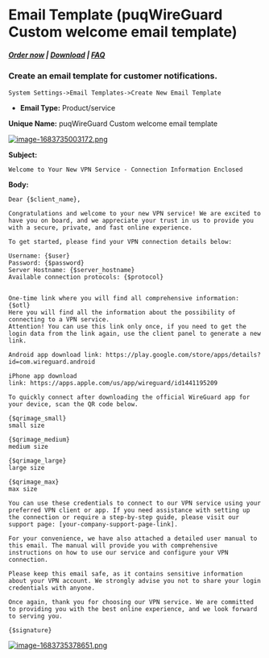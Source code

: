 # Email Template (puqWireGuard Custom welcome email template)

#####  [Order now](https://panel.puqcloud.com/index.php?rp=/store/whmcs-module-wireguard-vpn) | [Download](https://download.puqcloud.com/WHMCS/servers/PUQ_WHMCS-WireGuard-VPN/) | [FAQ](https://faq.puqcloud.com/)

### Create an email template for customer notifications.

```
System Settings->Email Templates->Create New Email Template
```

- **Email Type:** Product/service

**Unique Name:** puqWireGuard Custom welcome email template

[![image-1683735003172.png](https://doc.puq.info/uploads/images/gallery/2023-05/scaled-1680-/image-1683735003172.png)](https://doc.puq.info/uploads/images/gallery/2023-05/image-1683735003172.png)

**Subject:**

```
Welcome to Your New VPN Service - Connection Information Enclosed
```

**Body:**

```
Dear {$client_name},

Congratulations and welcome to your new VPN service! We are excited to have you on board, and we appreciate your trust in us to provide you with a secure, private, and fast online experience.

To get started, please find your VPN connection details below:

Username: {$user}
Password: {$password}
Server Hostname: {$server_hostname}
Available connection protocols: {$protocol}


One-time link where you will find all comprehensive information:
{$otl}
Here you will find all the information about the possibility of connecting to a VPN service.
Attention! You can use this link only once, if you need to get the login data from the link again, use the client panel to generate a new link.

Android app download link: https://play.google.com/store/apps/details?id=com.wireguard.android

iPhone app download link: https://apps.apple.com/us/app/wireguard/id1441195209

To quickly connect after downloading the official WireGuard app for your device, scan the QR code below.

{$qrimage_small}
small size

{$qrimage_medium}
medium size

{$qrimage_large}
large size

{$qrimage_max}
max size

You can use these credentials to connect to our VPN service using your preferred VPN client or app. If you need assistance with setting up the connection or require a step-by-step guide, please visit our support page: [your-company-support-page-link].

For your convenience, we have also attached a detailed user manual to this email. The manual will provide you with comprehensive instructions on how to use our service and configure your VPN connection.

Please keep this email safe, as it contains sensitive information about your VPN account. We strongly advise you not to share your login credentials with anyone.

Once again, thank you for choosing our VPN service. We are committed to providing you with the best online experience, and we look forward to serving you.

{$signature}
```

[![image-1683735378651.png](https://doc.puq.info/uploads/images/gallery/2023-05/scaled-1680-/image-1683735378651.png)](https://doc.puq.info/uploads/images/gallery/2023-05/image-1683735378651.png)
